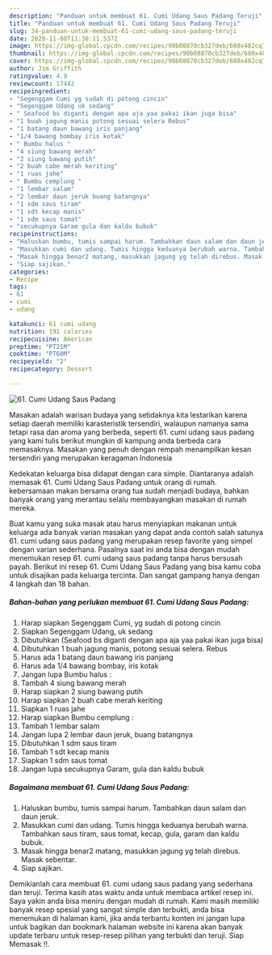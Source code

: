 ```yaml
---
description: "Panduan untuk membuat 61. Cumi Udang Saus Padang Teruji"
title: "Panduan untuk membuat 61. Cumi Udang Saus Padang Teruji"
slug: 34-panduan-untuk-membuat-61-cumi-udang-saus-padang-teruji
date: 2020-11-08T11:38:11.537Z
image: https://img-global.cpcdn.com/recipes/90b08870cb327deb/680x482cq70/61-cumi-udang-saus-padang-foto-resep-utama.jpg
thumbnail: https://img-global.cpcdn.com/recipes/90b08870cb327deb/680x482cq70/61-cumi-udang-saus-padang-foto-resep-utama.jpg
cover: https://img-global.cpcdn.com/recipes/90b08870cb327deb/680x482cq70/61-cumi-udang-saus-padang-foto-resep-utama.jpg
author: Jim Griffith
ratingvalue: 4.9
reviewcount: 17442
recipeingredient:
- "Segenggam Cumi yg sudah di potong cincin"
- "Segenggam Udang uk sedang"
- " Seafood bs diganti dengan apa aja yaa pakai ikan juga bisa"
- "1 buah jagung manis potong sesuai selera Rebus"
- "1 batang daun bawang iris panjang"
- "1/4 bawang bombay iris kotak"
- " Bumbu halus "
- "4 siung bawang merah"
- "2 siung bawang putih"
- "2 buah cabe merah keriting"
- "1 ruas jahe"
- " Bumbu cemplung "
- "1 lembar salam"
- "2 lembar daun jeruk buang batangnya"
- "1 sdm saus tiram"
- "1 sdt kecap manis"
- "1 sdm saus tomat"
- "secukupnya Garam gula dan kaldu bubuk"
recipeinstructions:
- "Haluskan bumbu, tumis sampai harum. Tambahkan daun salam dan daun jeruk."
- "Masukkan cumi dan udang. Tumis hingga keduanya berubah warna. Tambahkan saus tiram, saus tomat, kecap, gula, garam dan kaldu bubuk."
- "Masak hingga benar2 matang, masukkan jagung yg telah direbus. Masak sebentar."
- "Siap sajikan."
categories:
- Recipe
tags:
- 61
- cumi
- udang

katakunci: 61 cumi udang 
nutrition: 191 calories
recipecuisine: American
preptime: "PT21M"
cooktime: "PT60M"
recipeyield: "2"
recipecategory: Dessert

---
```



![61. Cumi Udang Saus Padang](https://img-global.cpcdn.com/recipes/90b08870cb327deb/680x482cq70/61-cumi-udang-saus-padang-foto-resep-utama.jpg)

Masakan adalah warisan budaya yang setidaknya kita lestarikan karena setiap daerah memiliki karasteristik tersendiri, walaupun namanya sama tetapi rasa dan aroma yang berbeda, seperti 61. cumi udang saus padang yang kami tulis berikut mungkin di kampung anda berbeda cara memasaknya. Masakan yang penuh dengan rempah menampilkan kesan tersendiri yang merupakan keragaman Indonesia



Kedekatan keluarga bisa didapat dengan cara simple. Diantaranya adalah memasak 61. Cumi Udang Saus Padang untuk orang di rumah. kebersamaan makan bersama orang tua sudah menjadi budaya, bahkan banyak orang yang merantau selalu membayangkan masakan di rumah mereka.

Buat kamu yang suka masak atau harus menyiapkan makanan untuk keluarga ada banyak varian masakan yang dapat anda contoh salah satunya 61. cumi udang saus padang yang merupakan resep favorite yang simpel dengan varian sederhana. Pasalnya saat ini anda bisa dengan mudah menemukan resep 61. cumi udang saus padang tanpa harus bersusah payah.
Berikut ini resep 61. Cumi Udang Saus Padang yang bisa kamu coba untuk disajikan pada keluarga tercinta. Dan sangat gampang hanya dengan 4 langkah dan 18 bahan.


<!--inarticleads1-->

##### Bahan-bahan yang perlukan membuat 61. Cumi Udang Saus Padang:

1. Harap siapkan Segenggam Cumi, yg sudah di potong cincin
1. Siapkan Segenggam Udang, uk sedang
1. Dibutuhkan  (Seafood bs diganti dengan apa aja yaa pakai ikan juga bisa)
1. Dibutuhkan 1 buah jagung manis, potong sesuai selera. Rebus
1. Harus ada 1 batang daun bawang iris panjang
1. Harus ada 1/4 bawang bombay, iris kotak
1. Jangan lupa  Bumbu halus :
1. Tambah 4 siung bawang merah
1. Harap siapkan 2 siung bawang putih
1. Harap siapkan 2 buah cabe merah keriting
1. Siapkan 1 ruas jahe
1. Harap siapkan  Bumbu cemplung :
1. Tambah 1 lembar salam
1. Jangan lupa 2 lembar daun jeruk, buang batangnya
1. Dibutuhkan 1 sdm saus tiram
1. Tambah 1 sdt kecap manis
1. Siapkan 1 sdm saus tomat
1. Jangan lupa secukupnya Garam, gula dan kaldu bubuk




<!--inarticleads2-->

##### Bagaimana membuat  61. Cumi Udang Saus Padang:

1. Haluskan bumbu, tumis sampai harum. Tambahkan daun salam dan daun jeruk.
1. Masukkan cumi dan udang. Tumis hingga keduanya berubah warna. Tambahkan saus tiram, saus tomat, kecap, gula, garam dan kaldu bubuk.
1. Masak hingga benar2 matang, masukkan jagung yg telah direbus. Masak sebentar.
1. Siap sajikan.




Demikianlah cara membuat 61. cumi udang saus padang yang sederhana dan teruji. Terima kasih atas waktu anda untuk membaca artikel resep ini. Saya yakin anda bisa meniru dengan mudah di rumah. Kami masih memiliki banyak resep spesial yang sangat simple dan terbukti, anda bisa menemukan di halaman kami, jika anda terbantu konten ini jangan lupa untuk bagikan dan bookmark halaman website ini karena akan banyak update terbaru untuk resep-resep pilihan yang terbukti dan teruji. Siap Memasak !!. 

